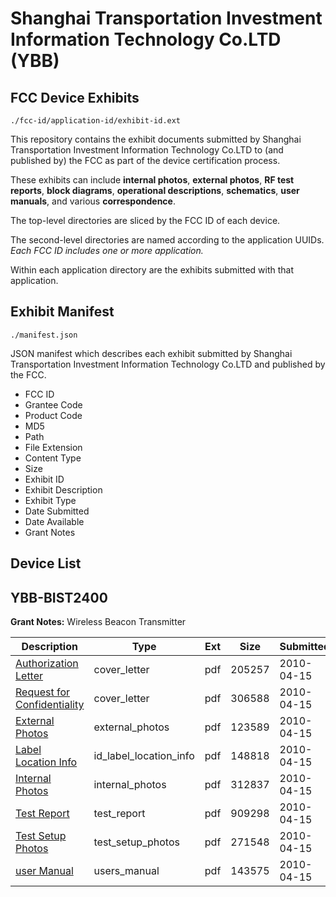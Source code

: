 # Shanghai Transportation Investment Information Technology Co.LTD (YBB)
## FCC Device Exhibits

```
./fcc-id/application-id/exhibit-id.ext
```

This repository contains the exhibit documents submitted by Shanghai Transportation Investment Information Technology Co.LTD to (and published by) the FCC as part of the device certification process.

These exhibits can include **internal photos**, **external photos**, **RF test reports**, **block diagrams**, **operational descriptions**, **schematics**, **user manuals**, and various **correspondence**.

The top-level directories are sliced by the FCC ID of each device.

The second-level directories are named according to the application UUIDs. *Each FCC ID includes one or more application.*

Within each application directory are the exhibits submitted with that application. 

## Exhibit Manifest

```
./manifest.json
```

JSON manifest which describes each exhibit submitted by Shanghai Transportation Investment Information Technology Co.LTD and published by the FCC.

- FCC ID
- Grantee Code
- Product Code
- MD5
- Path
- File Extension
- Content Type
- Size
- Exhibit ID
- Exhibit Description
- Exhibit Type
- Date Submitted
- Date Available
- Grant Notes

## Device List
## YBB-BIST2400
**Grant Notes:** Wireless Beacon Transmitter

| Description | Type | Ext | Size | Submitted | Available |
| ----------- | ---- | --- | ---- | --------- | --------- |
| [Authorization Letter](YBB-BIST2400/c33bcb8828d56ae6cd57cfa4a7bd97fd/1267256.pdf) | cover_letter | pdf | 205257 | 2010-04-15 | 2010-04-16 |
| [Request for Confidentiality](YBB-BIST2400/c33bcb8828d56ae6cd57cfa4a7bd97fd/1267257.pdf) | cover_letter | pdf | 306588 | 2010-04-15 | 2010-04-16 |
| [External Photos](YBB-BIST2400/c33bcb8828d56ae6cd57cfa4a7bd97fd/1267258.pdf) | external_photos | pdf | 123589 | 2010-04-15 | 2010-04-16 |
| [Label Location Info](YBB-BIST2400/c33bcb8828d56ae6cd57cfa4a7bd97fd/1267259.pdf) | id_label_location_info | pdf | 148818 | 2010-04-15 | 2010-04-16 |
| [Internal Photos](YBB-BIST2400/c33bcb8828d56ae6cd57cfa4a7bd97fd/1267260.pdf) | internal_photos | pdf | 312837 | 2010-04-15 | 2010-04-16 |
| [Test Report](YBB-BIST2400/c33bcb8828d56ae6cd57cfa4a7bd97fd/1267261.pdf) | test_report | pdf | 909298 | 2010-04-15 | 2010-04-16 |
| [Test Setup Photos](YBB-BIST2400/c33bcb8828d56ae6cd57cfa4a7bd97fd/1267265.pdf) | test_setup_photos | pdf | 271548 | 2010-04-15 | 2010-04-16 |
| [user Manual](YBB-BIST2400/c33bcb8828d56ae6cd57cfa4a7bd97fd/1267262.pdf) | users_manual | pdf | 143575 | 2010-04-15 | 2010-04-16 |
